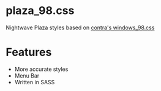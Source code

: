 # plaza_98.css
Nightwave Plaza styles based on [contra's windows_98.css](https://github.com/contra/windows_98.css)

# Features
  * More accurate styles
  * Menu Bar
  * Written in SASS
